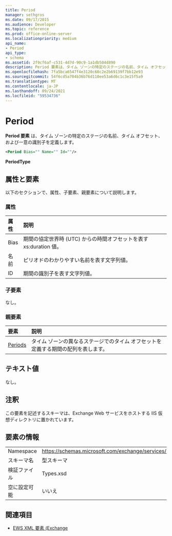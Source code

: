 ```yaml
---
title: Period
manager: sethgros
ms.date: 09/17/2015
ms.audience: Developer
ms.topic: reference
ms.prod: office-online-server
ms.localizationpriority: medium
api_name:
- Period
api_type:
- schema
ms.assetid: 2f9cf6af-c531-4d7d-90c9-1a1db504d890
description: Period 要素は、タイム ゾーンの特定のステージの名前、タイム オフセット、および一意の識別子を定義します。
ms.openlocfilehash: 7fa5bca6547f4e3120c60c2e2b69139f7bb12e93
ms.sourcegitcommit: 54f6cd5a704b36b76d110ee53a6d6c1c3e15f5a9
ms.translationtype: MT
ms.contentlocale: ja-JP
ms.lasthandoff: 09/24/2021
ms.locfileid: "59534736"
---
```

# <a name="period"></a>Period

**Period 要素** は、タイム ゾーンの特定のステージの名前、タイム オフセット、および一意の識別子を定義します。 
  
```xml
<Period Bias="" Name="" Id=""/>
```

 **PeriodType**
## <a name="attributes-and-elements"></a>属性と要素

以下のセクションで、属性、子要素、親要素について説明します。
  
### <a name="attributes"></a>属性

|**属性**|**説明**|
|:-----|:-----|
|Bias  <br/> |期間の協定世界時 (UTC) からの時間オフセットを表す xs:duration 値。  <br/> |
|名前  <br/> |ピリオドのわかりやすい名前を表す文字列値。  <br/> |
|ID  <br/> |期間の識別子を表す文字列値。  <br/> |
   
### <a name="child-elements"></a>子要素

なし。
  
### <a name="parent-elements"></a>親要素

|**要素**|**説明**|
|:-----|:-----|
|[Periods](periods.md) <br/> |タイム ゾーンの異なるステージでのタイム オフセットを定義する期間の配列を表します。  <br/> |
   
## <a name="text-value"></a>テキスト値

なし。
  
## <a name="remarks"></a>注釈

この要素を記述するスキーマは、Exchange Web サービスをホストする IIS 仮想ディレクトリに置かれています。
  
## <a name="element-information"></a>要素の情報

|||
|:-----|:-----|
|Namespace  <br/> |https://schemas.microsoft.com/exchange/services/2006/types  <br/> |
|スキーマ名  <br/> |型スキーマ  <br/> |
|検証ファイル  <br/> |Types.xsd  <br/> |
|空に設定可能  <br/> |いいえ  <br/> |
   
## <a name="see-also"></a>関連項目



- [EWS XML 要素 (Exchange](ews-xml-elements-in-exchange.md)

